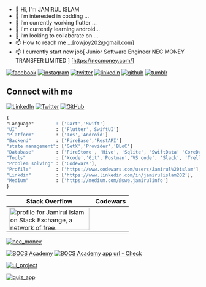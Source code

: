 - 👋 Hi, I’m JAMIRUL ISLAM 
- 👀 I’m interested in codding ...
- 🌱 I’m currently working flutter ...
- 🌱 I'm currently learning android...
- 💞️ I’m looking to collaborate on ...
- 📫 How to reach me ...[rowjoy202@gmail.com]
- 📫 I currently start new job[ Junior Software Engineer
NEC MONEY TRANSFER LIMITED ] [https://necmoney.com/]

  
<!-- display the social media buttons in your README -->
[![facebook](https://github.com/shikhar1020jais1/Git-Social/blob/master/Icons/Facebook.png (Facebook))][1]
[![instagram](https://github.com/shikhar1020jais1/Git-Social/blob/master/Icons/Instagram.png (Instagram))][2]
[![twitter](https://github.com/shikhar1020jais1/Git-Social/blob/master/Icons/Twitter.png (Twitter))][3]
[![linkedin](https://github.com/shikhar1020jais1/Git-Social/blob/master/Icons/LinkedIn.png (LinkedIn))][4]
[![github](https://github.com/shikhar1020jais1/Git-Social/blob/master/Icons/Github.png (Github))][5]
[![tumblr](https://github.com/shikhar1020jais1/Git-Social/blob/master/Icons/tumblr.png (Tumblr))][7]


<!-- To Link your profile to the media buttons -->

[1]: https://www.facebook.com/rowjoy202
[2]: https://www.instagram.com/username
[3]: https://www.twitter.com/SafaWordpress
[4]: https://www.linkedin.com/in/jamirulislam202
[5]: https://www.github.com/rowjoy
[6]: https://in.pinterest.com/username
[7]: https://username.tumblr.com



## Connect with me

[![LinkedIn](https://img.shields.io/badge/LinkedIn-0077B5?style=for-the-badge&logo=linkedin&logoColor=white)](https://www.linkedin.com/in/your-profile)
[![Twitter](https://img.shields.io/badge/Twitter-1DA1F2?style=for-the-badge&logo=twitter&logoColor=white)](https://twitter.com/your-profile)
[![GitHub](https://img.shields.io/badge/GitHub-100000?style=for-the-badge&logo=github&logoColor=white)](https://github.com/your-username)






<!---
rowjoy/rowjoy is a ✨ special ✨ repository because its `README.md` (this file) appears on your GitHub profile.
You can click the Preview link to take a look at your changes.

![Top Langs](https://github-readme-stats.vercel.app/api/top-langs/?username=rowjoy&layout=compact)
--->

```css
{
"Language"        : ['Dart','Swift']
"UI"              : ['Flutter','SwiftUI']
"Platform"        : ['Ios','Android']
"Backend"         : ['FireBase','RestAPI']
"state management": ['GetX','Provider','BLoC']
"Database"        : ['FireStore', 'Hive', 'Sqlite', 'SwiftData' 'CoreData']
"Tools"           : ['Xcode','Git','Postman','VS code', 'Slack', 'Trello', 'Android Studio', 'Adobe XD', 'Figma', 'Dart Dev Tool']
"Problem solving" : ['Codewars'],
"Profile"         : ['https://www.codewars.com/users/Jamirul%20islam'],
"Linkdin"         : ['https://www.linkedin.com/in/jamirulislam202'],
"Medium"          : ['https://medium.com/@swe.jamirulinfo']
}
```

| Stack Overflow  | Codewars |
| ------------- | ------------- |
| <a href="https://stackexchange.com/users/19765769/jamirul-islam"><img src="https://stackexchange.com/users/flair/19765769.png" width="208" height="58" alt="profile for Jamirul islam on Stack Exchange, a network of free, community-driven Q&amp;A sites" title="profile for Jamirul islam on Stack Exchange, a network of free, community-driven Q&amp;A sites" /></a>







[![nec_money](https://user-images.githubusercontent.com/69602585/180448734-3a5bc7ba-a5e1-4996-af87-1bd2c7097faa.png)](https://apps.apple.com/us/app/nec-money/id1476959641) 

[![BOCS Academy](https://github.com/rowjoy/rowjoy/assets/69602585/b3924983-d40c-4c47-9ed3-300f56fdba47)](https://play.google.com/store/apps/details?id=com.niharon.bocs)
[![BOCS Academy app url - Check ]()](https://play.google.com/store/apps/details?id=com.niharon.bocs)

[![ui_project](https://user-images.githubusercontent.com/69602585/180413866-e2e6e161-b585-4402-9566-f1a4309bbde6.png)](https://github.com/rowjoy/UI-project)

[![quiz_app](https://user-images.githubusercontent.com/69602585/180413021-65cb69e1-fe67-438b-a26d-61bb4bb5c908.jpg)](https://play.google.com/store/apps/details?id=com.interview.quiz_app) 







